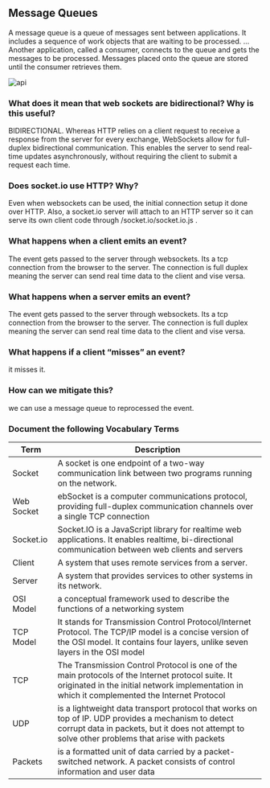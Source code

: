 ##  Message Queues
A message queue is a queue of messages sent between applications. It includes a sequence of work objects that are waiting to be processed. ... Another application, called a consumer, connects to the queue and gets the messages to be processed. Messages placed onto the queue are stored until the consumer retrieves them.

![api](https://www.cloudamqp.com/img/blog/thumb-mq.jpg)

### What does it mean that web sockets are bidirectional? Why is this useful?
BIDIRECTIONAL. Whereas HTTP relies on a client request to receive a response from the server for every exchange, WebSockets allow for full-duplex bidirectional communication. This enables the server to send real-time updates asynchronously, without requiring the client to submit a request each time.
### Does socket.io use HTTP? Why?
Even when websockets can be used, the initial connection setup it done over HTTP. Also, a socket.io server will attach to an HTTP server so it can serve its own client code through /socket.io/socket.io.js .
### What happens when a client emits an event?
The event gets passed to the server through websockets. Its a tcp connection from the browser to the server. The connection is full duplex meaning the server can send real time data to the client and vise versa.
### What happens when a server emits an event?
The event gets passed to the server through websockets. Its a tcp connection from the browser to the server. The connection is full duplex meaning the server can send real time data to the client and vise versa.
### What happens if a client “misses” an event?
it misses it.
### How can we mitigate this?
we can use a message queue to reprocessed the event.

### Document the following Vocabulary Terms

|Term|Description|
|----|----|
|Socket| A socket is one endpoint of a two-way communication link between two programs running on the network. |
|Web Socket|ebSocket is a computer communications protocol, providing full-duplex communication channels over a single TCP connection|
|Socket.io|Socket.IO is a JavaScript library for realtime web applications. It enables realtime, bi-directional communication between web clients and servers|
|Client|A system that uses remote services from a server.|
|Server|A system that provides services to other systems in its network.|
|OSI Model|a conceptual framework used to describe the functions of a networking system|
|TCP Model|It stands for Transmission Control Protocol/Internet Protocol. The TCP/IP model is a concise version of the OSI model. It contains four layers, unlike seven layers in the OSI model|
|TCP|The Transmission Control Protocol is one of the main protocols of the Internet protocol suite. It originated in the initial network implementation in which it complemented the Internet Protocol|
|UDP|is a lightweight data transport protocol that works on top of IP. UDP provides a mechanism to detect corrupt data in packets, but it does not attempt to solve other problems that arise with packets|
|Packets| is a formatted unit of data carried by a packet-switched network. A packet consists of control information and user data|

